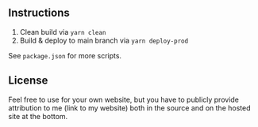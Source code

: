 ## Instructions
1. Clean build via `yarn clean`
2. Build & deploy to main branch via `yarn deploy-prod`

See `package.json` for more scripts.

## License
Feel free to use for your own website, but you have to publicly provide attribution to me (link to my website) both in the source and on the hosted site at the bottom.
